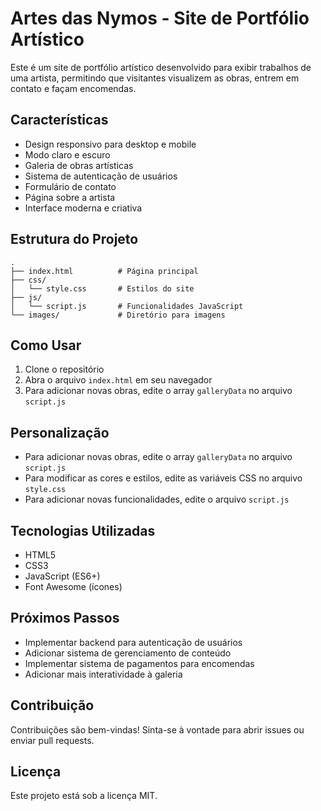 # Artes das Nymos - Site de Portfólio Artístico

Este é um site de portfólio artístico desenvolvido para exibir trabalhos de uma artista, permitindo que visitantes visualizem as obras, entrem em contato e façam encomendas.

## Características

- Design responsivo para desktop e mobile
- Modo claro e escuro
- Galeria de obras artísticas
- Sistema de autenticação de usuários
- Formulário de contato
- Página sobre a artista
- Interface moderna e criativa

## Estrutura do Projeto

```
.
├── index.html          # Página principal
├── css/
│   └── style.css       # Estilos do site
├── js/
│   └── script.js       # Funcionalidades JavaScript
└── images/             # Diretório para imagens
```

## Como Usar

1. Clone o repositório
2. Abra o arquivo `index.html` em seu navegador
3. Para adicionar novas obras, edite o array `galleryData` no arquivo `script.js`

## Personalização

- Para adicionar novas obras, edite o array `galleryData` no arquivo `script.js`
- Para modificar as cores e estilos, edite as variáveis CSS no arquivo `style.css`
- Para adicionar novas funcionalidades, edite o arquivo `script.js`

## Tecnologias Utilizadas

- HTML5
- CSS3
- JavaScript (ES6+)
- Font Awesome (ícones)

## Próximos Passos

- Implementar backend para autenticação de usuários
- Adicionar sistema de gerenciamento de conteúdo
- Implementar sistema de pagamentos para encomendas
- Adicionar mais interatividade à galeria

## Contribuição

Contribuições são bem-vindas! Sinta-se à vontade para abrir issues ou enviar pull requests.

## Licença

Este projeto está sob a licença MIT. 